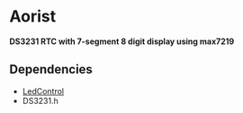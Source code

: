 # Aorist
**DS3231 RTC with 7-segment 8 digit display using max7219**

## Dependencies
- [LedControl](https://github.com/wayoda/LedControl)
- DS3231.h